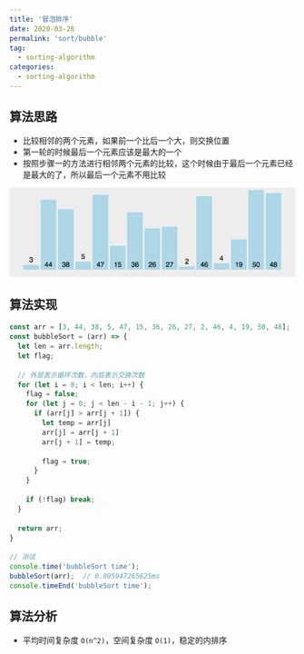 ```yaml
---
title: '冒泡排序'
date: 2020-03-26
permalink: 'sort/bubble'
tag:
  - sorting-algorithm
categories:
  - sorting-algorithm
---
```


## 算法思路

- 比较相邻的两个元素，如果前一个比后一个大，则交换位置
- 第一轮的时候最后一个元素应该是最大的一个
- 按照步骤一的方法进行相邻两个元素的比较，这个时候由于最后一个元素已经是最大的了，所以最后一个元素不用比较

![冒泡排序](./images/bubble_sort.gif)

## 算法实现

```js
const arr = [3, 44, 38, 5, 47, 15, 36, 26, 27, 2, 46, 4, 19, 50, 48];
const bubbleSort = (arr) => {
  let len = arr.length;
  let flag;

  // 外层表示循环次数，内层表示交换次数
  for (let i = 0; i < len; i++) {
    flag = false;
    for (let j = 0; j < len - i - 1; j++) {
      if (arr[j] > arr[j + 1]) {
        let temp = arr[j]
        arr[j] = arr[j + 1]
        arr[j + 1] = temp;

        flag = true;
      }
    }

    if (!flag) break;
  }

  return arr;
}

// 测试
console.time('bubbleSort time');
bubbleSort(arr);  // 0.095947265625ms
console.timeEnd('bubbleSort time');
```

## 算法分析

- 平均时间复杂度 `O(n^2)`，空间复杂度 `O(1)`，稳定的内排序

